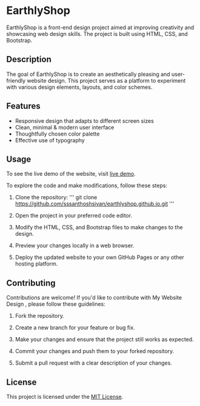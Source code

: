 # EarthlyShop

EarthlyShop is a front-end design project aimed at improving creativity and showcasing web design skills. The project is built using HTML, CSS, and Bootstrap.

## Description

The goal of EarthlyShop is to create an aesthetically pleasing and user-friendly website design. This project serves as a platform to experiment with various design elements, layouts, and color schemes.

## Features

- Responsive design that adapts to different screen sizes
- Clean, minimal & modern user interface
- Thoughtfully chosen color palette
- Effective use of typography
<!-- Add more features of your website here -->

## Usage

To see the live demo of the website, visit [live demo](https://sssanthoshsivan.github.io/earthlyshop.github.io).

To explore the code and make modifications, follow these steps:

1. Clone the repository:
'''
git clone https://github.com/sssanthoshsivan/earthlyshop.github.io.git
'''

2. Open the project in your preferred code editor.

3. Modify the HTML, CSS, and Bootstrap files to make changes to the design.

4. Preview your changes locally in a web browser.

5. Deploy the updated website to your own GitHub Pages or any other hosting platform.

## Contributing

Contributions are welcome! If you'd like to contribute with My Website Design , please follow these guidelines:

1. Fork the repository.

2. Create a new branch for your feature or bug fix.

3. Make your changes and ensure that the project still works as expected.

4. Commit your changes and push them to your forked repository.

5. Submit a pull request with a clear description of your changes.

## License

This project is licensed under the [MIT License](LICENSE).
